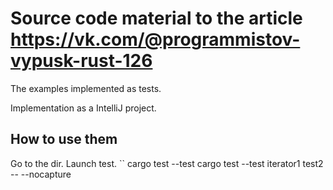 # Source code material to the article https://vk.com/@programmistov-vypusk-rust-126

The examples implemented as tests.

Implementation as a IntelliJ project.

## How to use them

Go to the dir. Launch test.
``
cargo test --test
cargo test --test iterator1 test2 -- --nocapture
```
